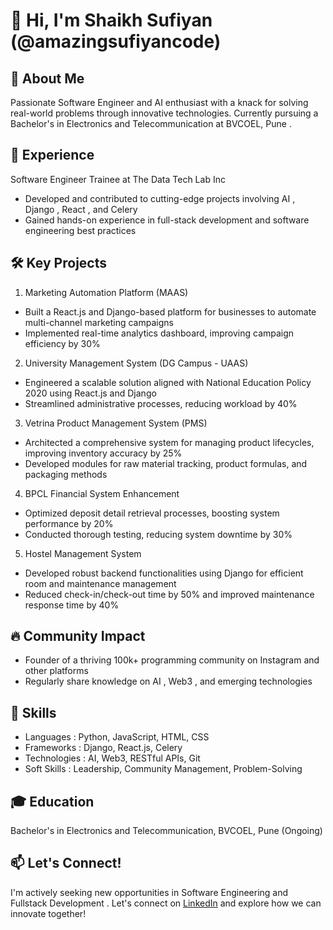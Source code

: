 # 👋 Hi, I'm Shaikh Sufiyan (@amazingsufiyancode)

## 🚀 About Me
Passionate Software Engineer and AI enthusiast with a knack for solving real-world problems through innovative technologies. Currently pursuing a Bachelor's in Electronics and Telecommunication at  BVCOEL, Pune .

## 💼 Experience
 Software Engineer Trainee  at  The Data Tech Lab Inc 
- Developed and contributed to cutting-edge projects involving  AI ,  Django ,  React , and  Celery 
- Gained hands-on experience in full-stack development and software engineering best practices

## 🛠️ Key Projects
1.  Marketing Automation Platform (MAAS) 
   - Built a React.js and Django-based platform for businesses to automate multi-channel marketing campaigns
   - Implemented real-time analytics dashboard, improving campaign efficiency by 30%

2.  University Management System (DG Campus - UAAS) 
   - Engineered a scalable solution aligned with National Education Policy 2020 using React.js and Django
   - Streamlined administrative processes, reducing workload by 40%

3.  Vetrina Product Management System (PMS) 
   - Architected a comprehensive system for managing product lifecycles, improving inventory accuracy by 25%
   - Developed modules for raw material tracking, product formulas, and packaging methods

4.  BPCL Financial System Enhancement 
   - Optimized deposit detail retrieval processes, boosting system performance by 20%
   - Conducted thorough testing, reducing system downtime by 30%

5.  Hostel Management System 
   - Developed robust backend functionalities using Django for efficient room and maintenance management
   - Reduced check-in/check-out time by 50% and improved maintenance response time by 40%

## 🔥 Community Impact
- Founder of a thriving  100k+ programming community  on Instagram and other platforms
- Regularly share knowledge on  AI ,  Web3 , and emerging technologies

## 🌟 Skills
-  Languages : Python, JavaScript, HTML, CSS
-  Frameworks : Django, React.js, Celery
-  Technologies : AI, Web3, RESTful APIs, Git
-  Soft Skills : Leadership, Community Management, Problem-Solving

## 🎓 Education
Bachelor's in Electronics and Telecommunication, BVCOEL, Pune (Ongoing)

## 📫 Let's Connect!
I'm actively seeking new opportunities in  Software Engineering  and Fullstack Development . Let's connect on [LinkedIn](https://www.linkedin.com/in/sufiyan-shaikh22/) and explore how we can innovate together!
